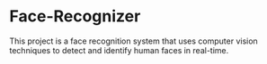 # Face-Recognizer
This project is a face recognition system that uses computer vision techniques to detect and identify human faces in real-time.
